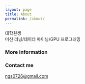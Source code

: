 ```yaml
---
layout: page
title: About
permalink: /about/
---
```


대학원생
<br class="br-tiny" />
머신 러닝/데이터 마이닝/GPU 프로그래밍
### More Information

### Contact me

[ngs0726@gmail.com](mailto:ngs0726@gmail.com)
